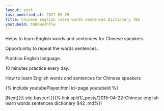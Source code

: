 ```yaml
---
layout: post
last_modified_at: 2021-03-29
title: Chinese English learn words sentences Dictionary 786 
youtubeId: t6B6weJhflw
---
```

 
 
Helps to learn English words and sentences for Chinese speakers.

Opportunitiy to repeat the words sentences. 

Practice English language. 
 
10 minutes practice every day. 
 
How to learn English words and sentences for Chinese speakers 
 
{% include youtubePlayer.html id=page.youtubeId %}
 
 
[Next]({{ site.baseurl }}{% link  split1/_posts/2015-04-22-Chinese english learn words sentences dictionary 842 .md%})
 
